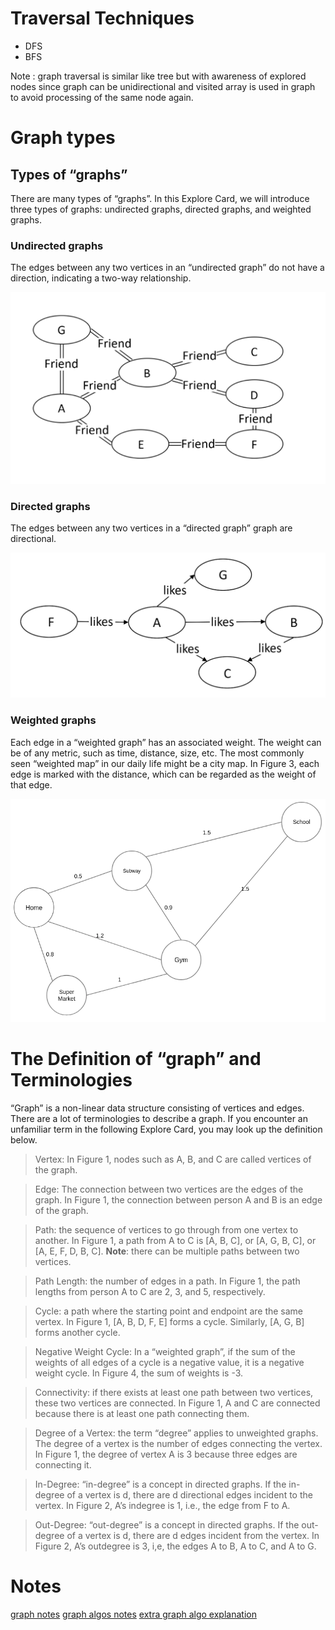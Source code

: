 # Traversal Techniques
- DFS
- BFS </br>

Note : graph traversal is similar like tree but with awareness of explored nodes since graph can be unidirectional and visited array is used in graph to avoid processing of the same node again.

# Graph types

## Types of “graphs”
There are many types of “graphs”. In this Explore Card, we will introduce three types of graphs: undirected graphs, directed graphs, and weighted graphs.

### Undirected graphs
The edges between any two vertices in an “undirected graph” do not have a direction, indicating a two-way relationship.

![undirected_graph](./undirected_graph.png)

### Directed graphs
The edges between any two vertices in a “directed graph” graph are directional.

![directed_graph](./directed_graph.png)

### Weighted graphs
Each edge in a “weighted graph” has an associated weight. The weight can be of any metric, such as time, distance, size, etc. The most commonly seen “weighted map” in our daily life might be a city map. In Figure 3, each edge is marked with the distance, which can be regarded as the weight of that edge.

![weighted_graph](./weight_graph.png)

# The Definition of “graph” and Terminologies
“Graph” is a non-linear data structure consisting of vertices and edges. There are a lot of terminologies to describe a graph. If you encounter an unfamiliar term in the following Explore Card, you may look up the definition below.

> Vertex: In Figure 1, nodes such as A, B, and C are called vertices of the graph.

> Edge: The connection between two vertices are the edges of the graph. In Figure 1, the connection between person A and B is an edge of the graph.

> Path: the sequence of vertices to go through from one vertex to another. In Figure 1, a path from A to C is [A, B, C], or [A, G, B, C], or [A, E, F, D, B, C].
**Note**: there can be multiple paths between two vertices.

> Path Length: the number of edges in a path. In Figure 1, the path lengths from person A to C are 2, 3, and 5, respectively.

> Cycle: a path where the starting point and endpoint are the same vertex. In Figure 1, [A, B, D, F, E] forms a cycle. Similarly, [A, G, B] forms another cycle.

> Negative Weight Cycle: In a “weighted graph”, if the sum of the weights of all edges of a cycle is a negative value, it is a negative weight cycle. In Figure 4, the sum of weights is -3.

> Connectivity: if there exists at least one path between two vertices, these two vertices are connected. In Figure 1, A and C are connected because there is at least one path connecting them.

> Degree of a Vertex: the term “degree” applies to unweighted graphs. The degree of a vertex is the number of edges connecting the vertex. In Figure 1, the degree of vertex A is 3 because three edges are connecting it.

> In-Degree: “in-degree” is a concept in directed graphs. If the in-degree of a vertex is d, there are d directional edges incident to the vertex. In Figure 2, A’s indegree is 1, i.e., the edge from F to A.

> Out-Degree: “out-degree” is a concept in directed graphs. If the out-degree of a vertex is d, there are d edges incident from the vertex. In Figure 2, A’s outdegree is 3, i,e, the edges A to B, A to C, and A to G.

# Notes
[graph notes](https://leetcode.com/discuss/general-discussion/1122034/important-graph-algorithm-notes-for-interview)
[graph algos notes](https://leetcode.com/discuss/general-discussion/969327/Graph-Algorithms-One-Place-or-Dijkstra-or-Bellman-Ford-or-Floyd-Warshall-or-Prims-or-Kruskals-or-DSU)
[extra graph algo explanation](https://leetcode.com/discuss/study-guide/1326900/graph-algorithms-problems-to-practice)